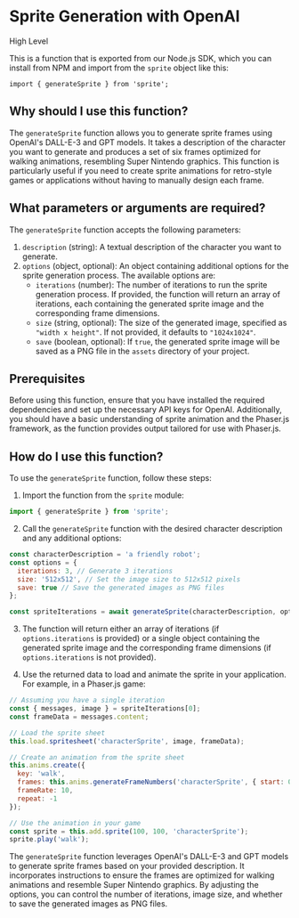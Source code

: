 
  
  # **Sprite Generation with OpenAI**

High Level

This is a function that is exported from our Node.js SDK, which you can install from NPM and import from the `sprite` object like this:

```
import { generateSprite } from 'sprite';
```

## Why should I use this function?

The `generateSprite` function allows you to generate sprite frames using OpenAI's DALL-E-3 and GPT models. It takes a description of the character you want to generate and produces a set of six frames optimized for walking animations, resembling Super Nintendo graphics. This function is particularly useful if you need to create sprite animations for retro-style games or applications without having to manually design each frame.

## What parameters or arguments are required?

The `generateSprite` function accepts the following parameters:

1. `description` (string): A textual description of the character you want to generate.
2. `options` (object, optional): An object containing additional options for the sprite generation process. The available options are:
   - `iterations` (number): The number of iterations to run the sprite generation process. If provided, the function will return an array of iterations, each containing the generated sprite image and the corresponding frame dimensions.
   - `size` (string, optional): The size of the generated image, specified as `"width x height"`. If not provided, it defaults to `"1024x1024"`.
   - `save` (boolean, optional): If `true`, the generated sprite image will be saved as a PNG file in the `assets` directory of your project.

## Prerequisites

Before using this function, ensure that you have installed the required dependencies and set up the necessary API keys for OpenAI. Additionally, you should have a basic understanding of sprite animation and the Phaser.js framework, as the function provides output tailored for use with Phaser.js.

## How do I use this function?

To use the `generateSprite` function, follow these steps:

1. Import the function from the `sprite` module:

```javascript
import { generateSprite } from 'sprite';
```

2. Call the `generateSprite` function with the desired character description and any additional options:

```javascript
const characterDescription = 'a friendly robot';
const options = {
  iterations: 3, // Generate 3 iterations
  size: '512x512', // Set the image size to 512x512 pixels
  save: true // Save the generated images as PNG files
};

const spriteIterations = await generateSprite(characterDescription, options);
```

3. The function will return either an array of iterations (if `options.iterations` is provided) or a single object containing the generated sprite image and the corresponding frame dimensions (if `options.iterations` is not provided).

4. Use the returned data to load and animate the sprite in your application. For example, in a Phaser.js game:

```javascript
// Assuming you have a single iteration
const { messages, image } = spriteIterations[0];
const frameData = messages.content;

// Load the sprite sheet
this.load.spritesheet('characterSprite', image, frameData);

// Create an animation from the sprite sheet
this.anims.create({
  key: 'walk',
  frames: this.anims.generateFrameNumbers('characterSprite', { start: 0, end: 5 }),
  frameRate: 10,
  repeat: -1
});

// Use the animation in your game
const sprite = this.add.sprite(100, 100, 'characterSprite');
sprite.play('walk');
```

The `generateSprite` function leverages OpenAI's DALL-E-3 and GPT models to generate sprite frames based on your provided description. It incorporates instructions to ensure the frames are optimized for walking animations and resemble Super Nintendo graphics. By adjusting the options, you can control the number of iterations, image size, and whether to save the generated images as PNG files.
  
  